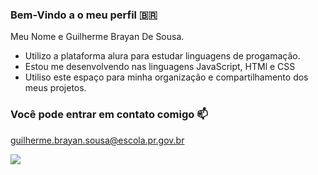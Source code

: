 ### Bem-Vindo a o meu perfil 🇧🇷

Meu Nome e Guilherme Brayan De Sousa.

- Utilizo a plataforma alura para estudar linguagens de progamação.
- Estou me desenvolvendo nas linguagens JavaScript, HTMl e CSS
- Utiliso este espaço para minha organização e compartilhamento dos meus projetos.

### Você pode entrar em contato comigo 📫
guilherme.brayan.sousa@escola.pr.gov.br

![](https://media.tenor.com/DSYaw215770AAAAd/game-dog-game-controller.gif)
